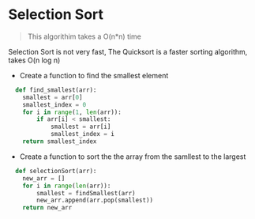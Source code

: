 # Selection Sort

> This algorithim takes a O(n*n) time

Selection Sort is not very fast, The Quicksort is a faster sorting algorithm, takes O(n log n)

- Create a function to find the smallest element
```python
  def find_smallest(arr):
    smallest = arr[0]
    smallest_index = 0
    for i in range(1, len(arr)):
        if arr[i] < smallest:
            smallest = arr[i]
            smallest_index = i
    return smallest_index
```


- Create a function to sort the the array from the samllest to the largest 
```python
  def selectionSort(arr):
    new_arr = []
    for i in range(len(arr)):
        smallest = findSmallest(arr)
        new_arr.append(arr.pop(smallest))
    return new_arr
```